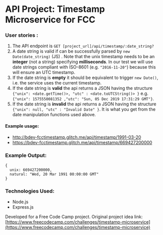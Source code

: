 # API Project: Timestamp Microservice for FCC

### User stories :

1. The API endpoint is `GET [project_url]/api/timestamp/:date_string?`
2. A date string is valid if can be successfully parsed by `new Date(date_string)` (JS) . Note that the unix timestamp needs to be an **integer** (not a string) specifying **milliseconds**. In our test we will use date strings compliant with ISO-8601 (e.g. `"2016-11-20"`) because this will ensure an UTC timestamp.
3. If the date string is **empty** it should be equivalent to trigger `new Date()`, i.e. the service uses the current timestamp.
4. If the date string is **valid** the api returns a JSON having the structure 
`{"unix": <date.getTime()>, "utc" : <date.toUTCString()> }`
e.g. `{"unix": 1575550081352 ,"utc": "Sun, 05 Dec 2019 17:31:29 GMT"}`.
5. If the date string is **invalid** the api returns a JSON having the structure `{"unix": null, "utc" : "Invalid Date" }`. It is what you get from the date manipulation functions used above.

#### Example usage:
* http://bdev-fcctimestamp.glitch.me/api/timestamp/1991-03-20
* https://bdev-fcctimestamp.glitch.me/api/timestamp/669427200000


### Example Output:

```
{
  unix: 669427200000,
  natural: "Wed, 20 Mar 1991 00:00:00 GMT"
}
```

### Technologies Used:

* Node.js
* Express.js

Developed for a Free Code Camp project. Original project idea link: [https://www.freecodecamp.com/challenges/timestamp-microservice](https://www.freecodecamp.com/challenges/timestamp-microservice)